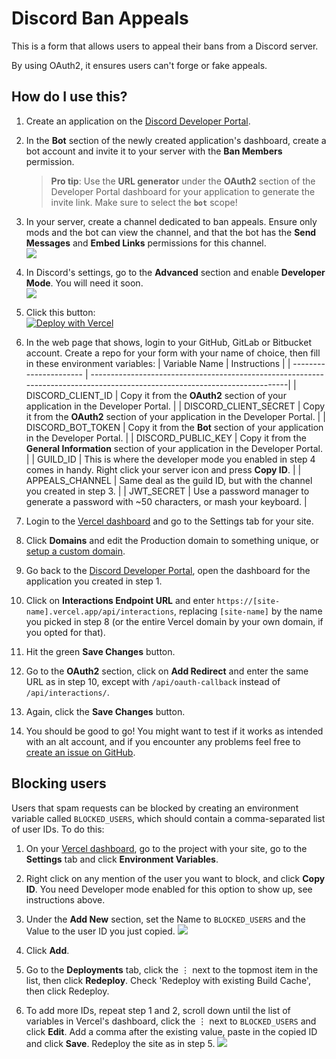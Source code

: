 # Discord Ban Appeals

This is a form that allows users to appeal their bans from a Discord server.

By using OAuth2, it ensures users can't forge or fake appeals.

## How do I use this?

1. Create an application on the [Discord Developer Portal](https://discord.com/developers/applications).

2. In the **Bot** section of the newly created application's dashboard, create a bot account and invite it to your server with the **Ban Members** permission.  
   > **Pro tip**: Use the **URL generator** under the **OAuth2** section of the Developer Portal dashboard for your application to generate the invite link. Make sure to select the **`bot`** scope!

3. In your server, create a channel dedicated to ban appeals. Ensure only mods and the bot can view the channel, and that the bot has the **Send Messages** and **Embed Links** permissions for this channel.  
   ![](https://cdn.discordapp.com/attachments/924837858878034003/1014080015115239424/unknown.png)

4. In Discord's settings, go to the **Advanced** section and enable **Developer Mode**. You will need it soon.  
   ![](https://cdn.discordapp.com/attachments/924837858878034003/1014086132738306119/unknown.png)

5. Click this button:  
   [![Deploy with Vercel](https://vercel.com/button)](https://vercel.com/new/clone?repository-url=https%3A%2F%2Fgithub.com%2FMicrosoft-community%2Fdiscord-ban-appeals&env=DISCORD_CLIENT_ID,DISCORD_CLIENT_SECRET,DISCORD_BOT_TOKEN,DISCORD_PUBLIC_KEY,GUILD_ID,APPEALS_CHANNEL,JWT_SECRET&envDescription=Environment%20variables%20required%20for%20the%20form%20to%20function.&envLink=https%3A%2F%2Fgithub.com%2FMicrosoft-community%2Fdiscord-ban-appeals%23how-do-i-use-this&project-name=discord-ban-appeals&demo-title=Discord%20Ban%20Appeals&demo-description=A%20sample%20ban%20appeal%20form%20for%20Discord%20with%20OAuth2%20support.)

6. In the web page that shows, login to your GitHub, GitLab or Bitbucket account. Create a repo for your form with your name of choice, then fill in these environment variables:
   | Variable Name          | Instructions                                                                                                               |
   | ---------------------- | ---------------------------------------------------------------------------------------------------------------------------|
   | DISCORD_CLIENT_ID      | Copy it from the **OAuth2** section of your application in the Developer Portal.                                           |
   | DISCORD_CLIENT_SECRET  | Copy it from the **OAuth2** section of your application in the Developer Portal.                                           |
   | DISCORD_BOT_TOKEN      | Copy it from the **Bot** section of your application in the Developer Portal.                                              |
   | DISCORD_PUBLIC_KEY     | Copy it from the **General Information** section of your application in the Developer Portal.                              |
   | GUILD_ID               | This is where the developer mode you enabled in step 4 comes in handy. Right click your server icon and press **Copy ID**. |
   | APPEALS_CHANNEL        | Same deal as the guild ID, but with the channel you created in step 3.                                                   |
   | JWT_SECRET             | Use a password manager to generate a password with ~50 characters, or mash your keyboard.                                  |

7. Login to the [Vercel dashboard](https://vercel.com/dasboard) and go to the Settings tab for your site.

8. Click **Domains** and edit the Production domain to something unique, or [setup a custom domain](https://vercel.com/docs/concepts/projects/custom-domains).

9. Go back to the [Discord Developer Portal](https://discord.com/developers/applications), open the dashboard for the application you created in step 1.

10. Click on **Interactions Endpoint URL** and enter `https://[site-name].vercel.app/api/interactions`, replacing `[site-name]` by the name you picked in step 8 (or the entire Vercel domain by your own domain, if you opted for that).

11. Hit the green **Save Changes** button.

12. Go to the **OAuth2** section, click on **Add Redirect** and enter the same URL as in step 10, except with `/api/oauth-callback` instead of `/api/interactions/`.

13. Again, click the **Save Changes** button.

14. You should be good to go! You might want to test if it works as intended with an alt account, and if you encounter any problems feel free to [create an issue on GitHub](https://github.com/Microsoft-community/discord-ban-appeals/issues/new).

## Blocking users

Users that spam requests can be blocked by creating an environment variable called `BLOCKED_USERS`, which should contain a comma-separated list of user IDs. To do this:

1. On your [Vercel dashboard](https://vercel.com/dashboard), go to the project with your site, go to the **Settings** tab and click **Environment Variables**. 

2. Right click on any mention of the user you want to block, and click **Copy ID**. You need Developer mode enabled for this option to show up, see instructions above.

3. Under the **Add New** section, set the Name to `BLOCKED_USERS` and the Value to the user ID you just copied.
   ![](https://cdn.discordapp.com/attachments/935792341044850708/939521182540120064/unknown.png)

4. Click **Add**.

5. Go to the **Deployments** tab, click the ⋮ next to the topmost item in the list, then click **Redeploy**.
Check 'Redeploy with existing Build Cache', then click Redeploy.

6. To add more IDs, repeat step 1 and 2, scroll down until the list of variables in Vercel's dashboard, click the ⋮ next to `BLOCKED_USERS` and click **Edit**. Add a comma after the existing value, paste in the copied ID and click **Save**. Redeploy the site as in step 5.
   ![](https://cdn.discordapp.com/attachments/935792341044850708/939526460002156554/SZ704XbmSp.gif)
